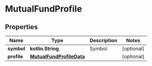 
# MutualFundProfile

## Properties
Name | Type | Description | Notes
------------ | ------------- | ------------- | -------------
**symbol** | **kotlin.String** | Symbol. |  [optional]
**profile** | [**MutualFundProfileData**](MutualFundProfileData.md) |  |  [optional]



